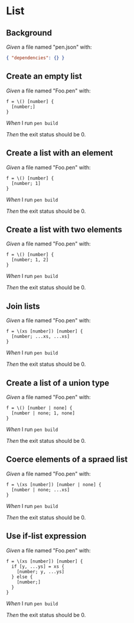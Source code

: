 # List

## Background

_Given_ a file named "pen.json" with:

```json
{ "dependencies": {} }
```

## Create an empty list

_Given_ a file named "Foo.pen" with:

```pen
f = \() [number] {
  [number;]
}
```

_When_ I run `pen build`

_Then_ the exit status should be 0.

## Create a list with an element

_Given_ a file named "Foo.pen" with:

```pen
f = \() [number] {
  [number; 1]
}
```

_When_ I run `pen build`

_Then_ the exit status should be 0.

## Create a list with two elements

_Given_ a file named "Foo.pen" with:

```pen
f = \() [number] {
  [number; 1, 2]
}
```

_When_ I run `pen build`

_Then_ the exit status should be 0.

## Join lists

_Given_ a file named "Foo.pen" with:

```pen
f = \(xs [number]) [number] {
  [number; ...xs, ...xs]
}
```

_When_ I run `pen build`

_Then_ the exit status should be 0.

## Create a list of a union type

_Given_ a file named "Foo.pen" with:

```pen
f = \() [number | none] {
  [number | none; 1, none]
}
```

_When_ I run `pen build`

_Then_ the exit status should be 0.

## Coerce elements of a spraed list

_Given_ a file named "Foo.pen" with:

```pen
f = \(xs [number]) [number | none] {
  [number | none; ...xs]
}
```

_When_ I run `pen build`

_Then_ the exit status should be 0.

## Use if-list expression

_Given_ a file named "Foo.pen" with:

```pen
f = \(xs [number]) [number] {
  if [y, ...ys] = xs {
    [number; y, ...ys]
  } else {
    [number;]
  }
}
```

_When_ I run `pen build`

_Then_ the exit status should be 0.
